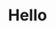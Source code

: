 ---
pid: llg136
title: Hello
location_transcription: Rittenhouse Square
coordinates: "[-75.172253098269, 39.95002707146]"
zipcode: 
gen_neighborhood: 
neighborhood: 
outside_phl: 
age: '15'
age_range: 13-19
instagram: 
image_file_name: llg_136.jpg
proposal_transcription: |-
  Hello
  bonjour
  ciao
  Gütentag
  Jambo
  Hola
  Hallo

  <—different words for hello to represent the many different people in the US
topic: Immigration,Inclusivity,Unity,Uplifting,Race Ethnicity
topic_summary: 0, 0, 0, 0, 0
type: Sculpture Statue,Billboard
keywords_other: language, diversity, hello, german, french, italian, spanish, dutch,
  swahili
credit: "#hello"
image_labels: 
twitter: 
facebook: 
permalink: "/monuments/llg136/"
layout: item-page
---